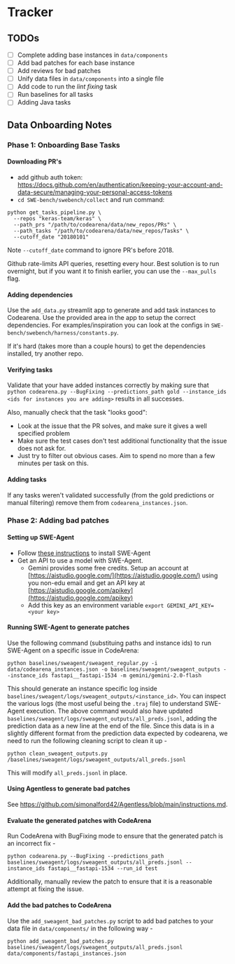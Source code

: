 # Tracker

## TODOs

- [ ] Complete adding base instances in `data/components`
- [ ] Add bad patches for each base instance
- [ ] Add reviews for bad patches
- [ ] Unify data files in `data/components` into a single file
- [ ] Add code to run the _lint fixing_ task
- [ ] Run baselines for all tasks
- [ ] Adding Java tasks

## Data Onboarding Notes

### Phase 1: Onboarding Base Tasks

#### Downloading PR's
- add github auth token: https://docs.github.com/en/authentication/keeping-your-account-and-data-secure/managing-your-personal-access-tokens
- `cd SWE-bench/swebench/collect` and run command:
```
python get_tasks_pipeline.py \
  --repos "keras-team/keras" \
  --path_prs "/path/to/codearena/data/new_repos/PRs" \
  --path_tasks "/path/to/codearena/data/new_repos/Tasks" \
  --cutoff_date "20180101"
 ```
Note `--cutoff_date` command to ignore PR's before 2018.

Github rate-limits API queries, resetting every hour. Best solution is to run overnight, but if you want it to finish earlier, you can use the `--max_pulls` flag.

#### Adding dependencies
Use the `add_data.py` streamlit app to generate and add task instances to Codearena. Use the provided area in the app to setup the correct dependencies.
For examples/inspiration you can look at the configs in `SWE-bench/swebench/harness/constants.py`.

If it's hard (takes more than a couple hours) to get the dependencies installed, try another repo.

#### Verifying tasks
Validate that your have added instances correctly by making sure that `python codearena.py --BugFixing --predictions_path gold --instance_ids <ids for instances you are adding>` results in all successes.

Also, manually check that the task "looks good":
- Look at the issue that the PR solves, and make sure it gives a well specified problem
- Make sure the test cases don't test additional functionality that the issue does not ask for.
- Just try to filter out obvious cases. Aim to spend no more than a few minutes per task on this.

#### Adding tasks
If any tasks weren't validated successfully (from the gold predictions or manual filtering) remove them from `codearena_instances.json`.

### Phase 2: Adding bad patches

#### Setting up SWE-Agent

- Follow [these instructions](https://swe-agent.com/latest/installation/source/) to install SWE-Agent
- Get an API to use a model with SWE-Agent.
  - Gemini provides some free credits. Setup an account at [https://aistudio.google.com/](https://aistudio.google.com/) using you non-edu email and get an API key at [https://aistudio.google.com/apikey](https://aistudio.google.com/apikey)
  - Add this key as an environment variable `export GEMINI_API_KEY=<your key>`

#### Running SWE-Agent to generate patches

Use the following command (substituing paths and instance ids) to run SWE-Agent on a specific issue in CodeArena:

```
python baselines/sweagent/sweagent_regular.py -i data/codearena_instances.json -o baselines/sweagent/sweagent_outputs --instance_ids fastapi__fastapi-1534 -m gemini/gemini-2.0-flash
```

This should generate an instance specific log inside `baselines/sweagent/logs/sweagent_outputs/<instance_id>`.
You can inspect the various logs (the most useful being the `.traj` file) to understand SWE-Agent execution.
The above command would also have updated `baselines/sweagent/logs/sweagent_outputs/all_preds.jsonl`, adding the prediction data as a new line at the end of the file.
Since this data is in a slightly different format from the prediction data expected by codearena, we need to run the following cleaning script to clean it up -

```
python clean_sweagent_outputs.py /baselines/sweagent/logs/sweagent_outputs/all_preds.jsonl
```

This will modify `all_preds.jsonl` in place.

#### Using Agentless to generate bad patches
See https://github.com/simonalford42/Agentless/blob/main/instructions.md.

#### Evaluate the generated patches with CodeArena

Run CodeArena with BugFixing mode to ensure that the generated patch is an incorrect fix -

```
python codearena.py --BugFixing --predictions_path baselines/sweagent/logs/sweagent_outputs/all_preds.jsonl --instance_ids fastapi__fastapi-1534 --run_id test
```

Additionally, manually review the patch to ensure that it is a reasonable attempt at fixing the issue.


#### Add the bad patches to CodeArena

Use the `add_sweagent_bad_patches.py` script to add bad patches to your data file in `data/components/` in the following way -

```
python add_sweagent_bad_patches.py baselines/sweagent/logs/sweagent_outputs/all_preds.jsonl data/components/fastapi_instances.json
```
